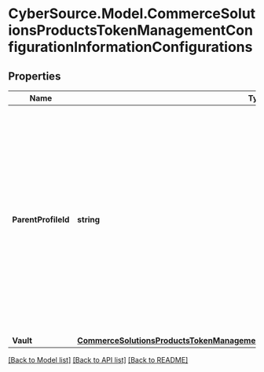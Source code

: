 # CyberSource.Model.CommerceSolutionsProductsTokenManagementConfigurationInformationConfigurations
## Properties

Name | Type | Description | Notes
------------ | ------------- | ------------- | -------------
**ParentProfileId** | **string** | Specify the Vault ID to which transacting MID needs to be assigned.Provide Vault ID as seen on EBC Vault management page. If not provided , transacting MID will be assigned to the existing default Vault at merchant&#39;s level. If there are no Vaults at merchant level , a new Vault will be created and transacting MID will be assigned to it. | [optional] 
**Vault** | [**CommerceSolutionsProductsTokenManagementConfigurationInformationConfigurationsVault**](CommerceSolutionsProductsTokenManagementConfigurationInformationConfigurationsVault.md) |  | [optional] 

[[Back to Model list]](../README.md#documentation-for-models) [[Back to API list]](../README.md#documentation-for-api-endpoints) [[Back to README]](../README.md)

